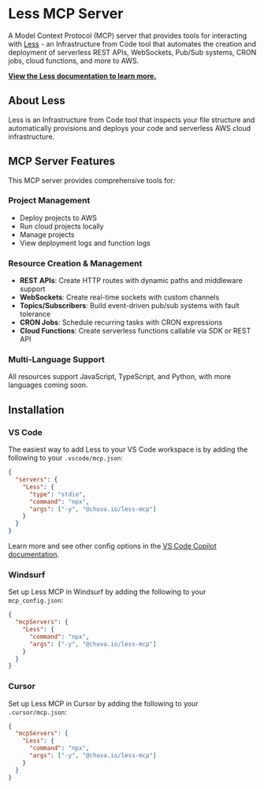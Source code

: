 # Less MCP Server

A Model Context Protocol (MCP) server that provides tools for interacting with [Less](https://less.chuva.io) - an Infrastructure from Code tool that automates the creation and deployment of serverless REST APIs, WebSockets, Pub/Sub systems, CRON jobs, cloud functions, and more to AWS.

**[View the Less documentation to learn more.](https://docs.less.chuva.io)**

## About Less

Less is an Infrastructure from Code tool that inspects your file structure and automatically provisions and deploys your code and serverless AWS cloud infrastructure.

## MCP Server Features

This MCP server provides comprehensive tools for:

### Project Management

- Deploy projects to AWS
- Run cloud projects locally
- Manage projects
- View deployment logs and function logs

### Resource Creation & Management

- **REST APIs**: Create HTTP routes with dynamic paths and middleware support
- **WebSockets**: Create real-time sockets with custom channels
- **Topics/Subscribers**: Build event-driven pub/sub systems with fault tolerance
- **CRON Jobs**: Schedule recurring tasks with CRON expressions
- **Cloud Functions**: Create serverless functions callable via SDK or REST API

### Multi-Language Support

All resources support JavaScript, TypeScript, and Python, with more languages coming soon.

## Installation

### VS Code

The easiest way to add Less to your VS Code workspace is by adding the following to your `.vscode/mcp.json`:

```json
{
  "servers": {
    "Less": {
      "type": "stdio",
      "command": "npx",
      "args": ["-y", "@chuva.io/less-mcp"]
    }
  }
}
```

Learn more and see other config options in the [VS Code Copilot documentation](https://code.visualstudio.com/docs/copilot/chat/mcp-servers#_add-an-mcp-server).

### Windsurf

Set up Less MCP in Windsurf by adding the following to your `mcp_config.json`:

```json
{
  "mcpServers": {
    "Less": {
      "command": "npx",
      "args": ["-y", "@chuva.io/less-mcp"]
    }
  }
}
```

### Cursor

Set up Less MCP in Cursor by adding the following to your `.cursor/mcp.json`:

```json
{
  "mcpServers": {
    "Less": {
      "command": "npx",
      "args": ["-y", "@chuva.io/less-mcp"]
    }
  }
}
```
